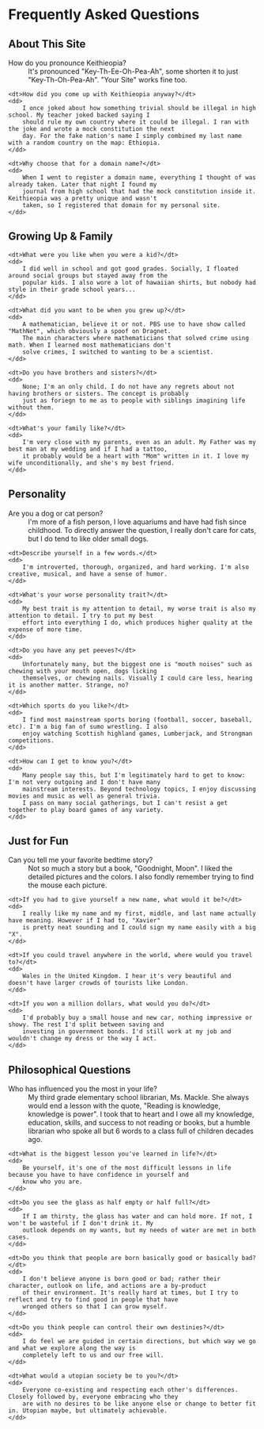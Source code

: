 Frequently Asked Questions
==========================

About This Site
---------------
<dl class="faq">
    <dt>How do you pronounce Keithieopia?</dt>
    <dd>
        It's pronounced "Key-Th-Ee-Oh-Pea-Ah", some shorten it to just "Key-Th-Oh-Pea-Ah". "Your Site" works fine too.
    </dd>
    
    <dt>How did you come up with Keithieopia anyway?</dt>
    <dd>
        I once joked about how something trivial should be illegal in high school. My teacher joked backed saying I 
        should rule my own country where it could be illegal. I ran with the joke and wrote a mock constitution the next 
        day. For the fake nation's name I simply combined my last name with a random country on the map: Ethiopia. 
    </dd>
    
    <dt>Why choose that for a domain name?</dt>
    <dd>
        When I went to register a domain name, everything I thought of was already taken. Later that night I found my 
        journal from high school that had the mock constitution inside it. Keithieopia was a pretty unique and wasn't 
        taken, so I registered that domain for my personal site.
    </dd>
</dl>

Growing Up & Family
-------------------

<dl class="faq">

    <dt>What were you like when you were a kid?</dt>
    <dd>
        I did well in school and got good grades. Socially, I floated around social groups but stayed away from the 
        popular kids. I also wore a lot of hawaiian shirts, but nobody had style in their grade school years...
    </dd>
    
    <dt>What did you want to be when you grew up?</dt>
    <dd>
        A mathematician, believe it or not. PBS use to have show called "MathNet", which obviously a spoof on Dragnet. 
        The main characters where mathematicians that solved crime using math. When I learned most mathematicians don't 
        solve crimes, I switched to wanting to be a scientist. 
    </dd>

    <dt>Do you have brothers and sisters?</dt>
    <dd>
        None; I'm an only child. I do not have any regrets about not having brothers or sisters. The concept is probably 
        just as foriegn to me as to people with siblings imagining life without them. 
    </dd>

    <dt>What's your family like?</dt>
    <dd>
        I'm very close with my parents, even as an adult. My Father was my best man at my wedding and if I had a tattoo, 
        it probably would be a heart with "Mom" written in it. I love my wife unconditionally, and she's my best friend.
    </dd>
</dl>

Personality
-----------
<dl class="faq">
    <dt>Are you a dog or cat person?</dt>
    <dd>
        I'm more of a fish person, I love aquariums and have had fish since childhood. To directly answer the question, 
        I really don't care for cats, but I do tend to like older small dogs.
    </dd>
    
    <dt>Describe yourself in a few words.</dt>
    <dd>
        I'm introverted, thorough, organized, and hard working. I'm also creative, musical, and have a sense of humor.  
    </dd>
    
    <dt>What's your worse personality trait?</dt>
    <dd>
        My best trait is my attention to detail, my worse trait is also my attention to detail. I try to put my best 
        effort into everything I do, which produces higher quality at the expense of more time. 
    </dd>
    
    <dt>Do you have any pet peeves?</dt>
    <dd>
        Unfortunately many, but the biggest one is "mouth noises" such as chewing with your mouth open, dogs licking 
        themselves, or chewing nails. Visually I could care less, hearing it is another matter. Strange, no?
    </dd>

    <dt>Which sports do you like?</dt>
    <dd>
        I find most mainstream sports boring (football, soccer, baseball, etc). I'm a big fan of sumo wrestling. I also 
        enjoy watching Scottish highland games, Lumberjack, and Strongman competitions.
    </dd>
    
    <dt>How can I get to know you?</dt>
    <dd>
        Many people say this, but I'm legitimately hard to get to know: I'm not very outgoing and I don't have many 
        mainstream interests. Beyond technology topics, I enjoy discussing movies and music as well as general trivia. 
        I pass on many social gatherings, but I can't resist a get together to play board games of any variety.
    </dd>
</dl>

Just for Fun
------------

<dl class="faq">
    <dt>Can you tell me your favorite bedtime story?</dt>
    <dd>
        Not so much a story but a book, "Goodnight, Moon". I liked the detailed pictures and the colors. I also fondly 
        remember trying to find the mouse each picture.
    </dd>
    
    <dt>If you had to give yourself a new name, what would it be?</dt>
    <dd>
        I really like my name and my first, middle, and last name actually have meaning. However if I had to, "Xavier" 
        is pretty neat sounding and I could sign my name easily with a big "X". 
    </dd>
    
    <dt>If you could travel anywhere in the world, where would you travel to?</dt>
    <dd>
        Wales in the United Kingdom. I hear it's very beautiful and doesn't have larger crowds of tourists like London.
    </dd>
    
    <dt>If you won a million dollars, what would you do?</dt>
    <dd>
        I'd probably buy a small house and new car, nothing impressive or showy. The rest I'd split between saving and 
        investing in government bonds. I'd still work at my job and wouldn't change my dress or the way I act.
    </dd>
</dl>

Philosophical Questions
-----------------------
<!-- http://www.goodquestionstoask.com/deep.htm -->

<dl class="faq">
    <dt>Who has influenced you the most in your life?</dt>
    <dd>
        My third grade elementary school librarian, Ms. Mackle. She always would end a lesson with the quote, "Reading is 
        knowledge, knowledge is power". I took that to heart and I owe all my knowledge, education, skills, and success 
        to not reading or books, but a humble librarian who spoke all but 6 words to a class full of children decades ago. 
    </dd>

    <dt>What is the biggest lesson you've learned in life?</dt>
    <dd>
        Be yourself, it's one of the most difficult lessons in life because you have to have confidence in yourself and 
        know who you are.
    </dd>
    
    <dt>Do you see the glass as half empty or half full?</dt>
    <dd>
        If I am thirsty, the glass has water and can hold more. If not, I won't be wasteful if I don't drink it. My 
        outlook depends on my wants, but my needs of water are met in both cases.
    </dd>
    
    <dt>Do you think that people are born basically good or basically bad?</dt>
    <dd>
        I don't believe anyone is born good or bad; rather their character, outlook on life, and actions are a by-product 
        of their environment. It's really hard at times, but I try to reflect and try to find good in people that have 
        wronged others so that I can grow myself. 
    </dd>
    
    <dt>Do you think people can control their own destinies?</dt>
    <dd>
        I do feel we are guided in certain directions, but which way we go and what we explore along the way is 
        completely left to us and our free will.
    </dd>
    
    <dt>What would a utopian society be to you?</dt>
    <dd>
        Everyone co-existing and respecting each other's differences. Closely followed by, everyone embracing who they 
        are with no desires to be like anyone else or change to better fit in. Utopian maybe, but ultimately achievable.
    </dd>
</dl>
